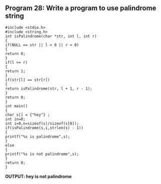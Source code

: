 ## Program 28: Write a program to use palindrome string
```
#include <stdio.h>
#include <string.h>
int isPalindrome(char *str, int l, int r)
{
if(NULL == str || l < 0 || r < 0)
{
return 0;
}
if(l >= r)
{
return 1;
}
if(str[l] == str[r])
{
return isPalindrome(str, l + 1, r - 1);
}
return 0;
}
int main()
{
char s[] = {"hey"} ;
int in=0;
int i=0,n=sizeof(s)/sizeof(s[0]);
if(isPalindrome(s,i,strlen(s) - 1))
{
printf("%s is palindrome",s);
}
else
{
printf("%s is not palindrome",s);
}
return 0;
}
```
**OUTPUT: hey is not palindrome**
